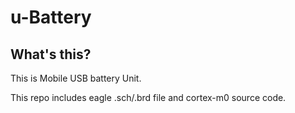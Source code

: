 u-Battery
===========

What's this?
------------
This is Mobile USB battery Unit.

This repo includes eagle .sch/.brd file and cortex-m0 source code.
